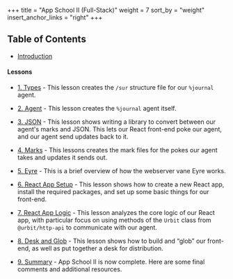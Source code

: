 +++
title = "App School II (Full-Stack)"
weight = 7
sort_by = "weight"
insert_anchor_links = "right"
+++


## Table of Contents

- [Introduction](/courses/app-school-full-stack/intro)

#### Lessons

- [1. Types](/courses/app-school-full-stack/1-types) - This lesson creates the `/sur` structure file for our `%journal` agent.

- [2. Agent](/courses/app-school-full-stack/2-agent) - This lesson creates the `%journal` agent itself.

- [3. JSON](/courses/app-school-full-stack/3-json) - This lesson shows writing a library to convert between our agent's marks and JSON. This lets our React front-end poke our agent, and our agent send updates back to it.

- [4. Marks](/courses/app-school-full-stack/4-marks) - This lessons creates the mark files for the pokes our agent takes and updates it sends out.

- [5. Eyre](/courses/app-school-full-stack/5-eyre) - This is a brief overview of how the webserver vane Eyre works.

- [6. React App Setup](/courses/app-school-full-stack/6-react-setup) - This lesson shows how to create a new React app, install the required packages, and set up some basic things for our front-end.

- [7. React App Logic](/courses/app-school-full-stack/7-app-logic) - This lesson analyzes the core logic of our React app, with particular focus on using methods of the `Urbit` class from `@urbit/http-api` to communicate with our agent.

- [8. Desk and Glob](/courses/app-school-full-stack/8-desk) - This lesson shows how to build and “glob” our front-end, as well as put together a desk for distribution.

- [9. Summary](/courses/app-school-full-stack/9-final) - App School II is now complete.  Here are some final comments and additional resources.
